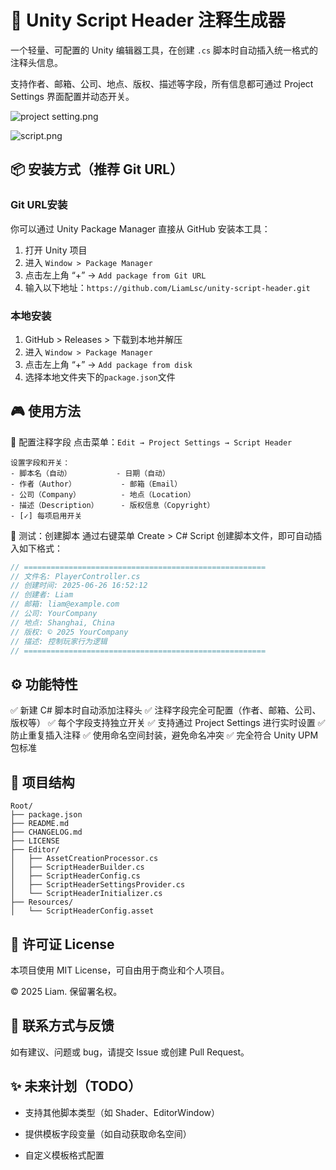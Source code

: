 # 📝 Unity Script Header 注释生成器

一个轻量、可配置的 Unity 编辑器工具，在创建 `.cs` 脚本时自动插入统一格式的注释头信息。

支持作者、邮箱、公司、地点、版权、描述等字段，所有信息都可通过 Project Settings 界面配置并动态开关。

![project setting.png](https://img.picui.cn/free/2025/06/27/685e087e73937.png)

![script.png](https://img.picui.cn/free/2025/06/27/685e087e1340b.png)


## 📦 安装方式（推荐 Git URL）

### Git URL安装

你可以通过 Unity Package Manager 直接从 GitHub 安装本工具：
1. 打开 Unity 项目
2. 进入 `Window > Package Manager`
3. 点击左上角 “+” → `Add package from Git URL`
4. 输入以下地址：`https://github.com/LiamLsc/unity-script-header.git`

### 本地安装
1. GitHub > Releases > 下载到本地并解压
2. 进入 `Window > Package Manager`
3. 点击左上角 “+” → `Add package from disk`
4. 选择本地文件夹下的`package.json`文件

## 🎮 使用方法

🧱 配置注释字段
点击菜单：`Edit → Project Settings → Script Header`
```
设置字段和开关：
- 脚本名（自动）          - 日期（自动）
- 作者（Author）          - 邮箱（Email）
- 公司（Company）         - 地点（Location）
- 描述（Description）     - 版权信息（Copyright）
- [✓] 每项启用开关
```

🧪 测试：创建脚本
通过右键菜单 Create > C# Script 创建脚本文件，即可自动插入如下格式：

```C#
// ======================================================
// 文件名: PlayerController.cs
// 创建时间: 2025-06-26 16:52:12
// 创建者: Liam
// 邮箱: liam@example.com
// 公司: YourCompany
// 地点: Shanghai, China
// 版权: © 2025 YourCompany
// 描述: 控制玩家行为逻辑
// ======================================================
```




## ⚙️ 功能特性

✅ 新建 C# 脚本时自动添加注释头
✅ 注释字段完全可配置（作者、邮箱、公司、版权等）
✅ 每个字段支持独立开关
✅ 支持通过 Project Settings 进行实时设置
✅ 防止重复插入注释
✅ 使用命名空间封装，避免命名冲突
✅ 完全符合 Unity UPM 包标准




## 📁 项目结构
```
Root/                      
├── package.json                   
├── README.md                       
├── CHANGELOG.md                    
├── LICENSE                         
├── Editor/
│   ├── AssetCreationProcessor.cs
│   ├── ScriptHeaderBuilder.cs
│   ├── ScriptHeaderConfig.cs
│   ├── ScriptHeaderSettingsProvider.cs
│   └── ScriptHeaderInitializer.cs
├── Resources/
│   └── ScriptHeaderConfig.asset    
```

## 🧾 许可证 License

本项目使用 MIT License，可自由用于商业和个人项目。


© 2025 Liam. 保留署名权。


## 🙋 联系方式与反馈
如有建议、问题或 bug，请提交 Issue 或创建 Pull Request。

## ✨ 未来计划（TODO）

 - 支持其他脚本类型（如 Shader、EditorWindow）

 - 提供模板字段变量（如自动获取命名空间）

 - 自定义模板格式配置
